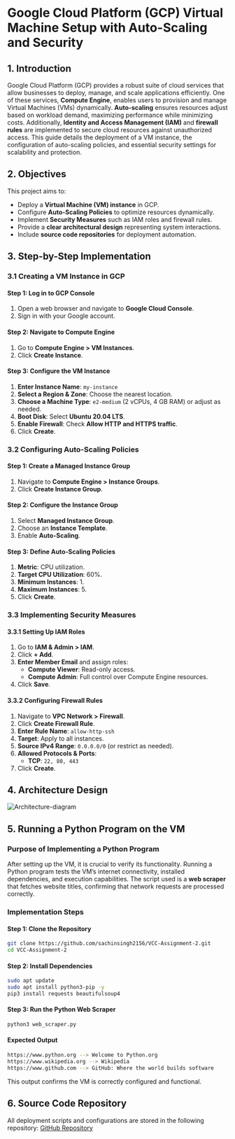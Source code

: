 # **Google Cloud Platform (GCP) Virtual Machine Setup with Auto-Scaling and Security**

## **1. Introduction**
Google Cloud Platform (GCP) provides a robust suite of cloud services that allow businesses to deploy, manage, and scale applications efficiently. One of these services, **Compute Engine**, enables users to provision and manage Virtual Machines (VMs) dynamically. **Auto-scaling** ensures resources adjust based on workload demand, maximizing performance while minimizing costs. Additionally, **Identity and Access Management (IAM)** and **firewall rules** are implemented to secure cloud resources against unauthorized access. This guide details the deployment of a VM instance, the configuration of auto-scaling policies, and essential security settings for scalability and protection.

## **2. Objectives**
This project aims to:
- Deploy a **Virtual Machine (VM) instance** in GCP.
- Configure **Auto-Scaling Policies** to optimize resources dynamically.
- Implement **Security Measures** such as IAM roles and firewall rules.
- Provide a **clear architectural design** representing system interactions.
- Include **source code repositories** for deployment automation.

## **3. Step-by-Step Implementation**

### **3.1 Creating a VM Instance in GCP**
#### **Step 1: Log in to GCP Console**
1. Open a web browser and navigate to **Google Cloud Console**.
2. Sign in with your Google account.

#### **Step 2: Navigate to Compute Engine**
1. Go to **Compute Engine > VM Instances**.
2. Click **Create Instance**.

#### **Step 3: Configure the VM Instance**
1. **Enter Instance Name**: `my-instance`
2. **Select a Region & Zone**: Choose the nearest location.
3. **Choose a Machine Type**: `e2-medium` (2 vCPUs, 4 GB RAM) or adjust as needed.
4. **Boot Disk**: Select **Ubuntu 20.04 LTS**.
5. **Enable Firewall**: Check **Allow HTTP and HTTPS traffic**.
6. Click **Create**.

### **3.2 Configuring Auto-Scaling Policies**
#### **Step 1: Create a Managed Instance Group**
1. Navigate to **Compute Engine > Instance Groups**.
2. Click **Create Instance Group**.

#### **Step 2: Configure the Instance Group**
1. Select **Managed Instance Group**.
2. Choose an **Instance Template**.
3. Enable **Auto-Scaling**.

#### **Step 3: Define Auto-Scaling Policies**
1. **Metric**: CPU utilization.
2. **Target CPU Utilization**: 60%.
3. **Minimum Instances**: 1.
4. **Maximum Instances**: 5.
5. Click **Create**.

### **3.3 Implementing Security Measures**
#### **3.3.1 Setting Up IAM Roles**
1. Go to **IAM & Admin > IAM**.
2. Click **+ Add**.
3. **Enter Member Email** and assign roles:
   - **Compute Viewer**: Read-only access.
   - **Compute Admin**: Full control over Compute Engine resources.
4. Click **Save**.

#### **3.3.2 Configuring Firewall Rules**
1. Navigate to **VPC Network > Firewall**.
2. Click **Create Firewall Rule**.
3. **Enter Rule Name**: `allow-http-ssh`
4. **Target**: Apply to all instances.
5. **Source IPv4 Range**: `0.0.0.0/0` (or restrict as needed).
6. **Allowed Protocols & Ports**:
   - **TCP**: `22, 80, 443`
7. Click **Create**.

## **4. Architecture Design**
![Architecture-diagram](https://github.com/user-attachments/assets/f3ab6997-d669-43fe-a4cc-c77f797a1999)

## **5. Running a Python Program on the VM**
### **Purpose of Implementing a Python Program**
After setting up the VM, it is crucial to verify its functionality. Running a Python program tests the VM’s internet connectivity, installed dependencies, and execution capabilities. The script used is a **web scraper** that fetches website titles, confirming that network requests are processed correctly.

### **Implementation Steps**
#### **Step 1: Clone the Repository**
```sh
git clone https://github.com/sachinsingh2156/VCC-Assignment-2.git
cd VCC-Assignment-2
```

#### **Step 2: Install Dependencies**
```sh
sudo apt update
sudo apt install python3-pip -y
pip3 install requests beautifulsoup4
```

#### **Step 3: Run the Python Web Scraper**
```sh
python3 web_scraper.py
```

#### **Expected Output**
```sh
https://www.python.org --> Welcome to Python.org
https://www.wikipedia.org --> Wikipedia
https://www.github.com --> GitHub: Where the world builds software
```
This output confirms the VM is correctly configured and functional.

## **6. Source Code Repository**
All deployment scripts and configurations are stored in the following repository:
[GitHub Repository](https://github.com/sachinsingh2156/VCC-Assignment-2.git)

